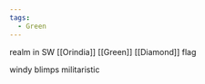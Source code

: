 ```yaml
---
tags:
  - Green
---
```

realm in SW [[Orindia]]
[[Green]] [[Diamond]] flag

windy
blimps
militaristic